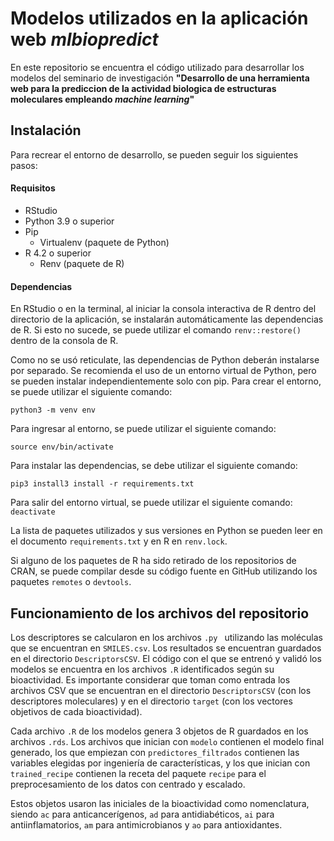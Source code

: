 # Modelos utilizados en la aplicación web *mlbiopredict*

En este repositorio se encuentra el código utilizado para desarrollar los modelos del seminario de investigación **"Desarrollo de una herramienta web para la prediccion de la actividad biologica de estructuras moleculares empleando *machine learning*"**

## Instalación

Para recrear el entorno de desarrollo, se pueden seguir los siguientes pasos:
#### Requisitos

 * RStudio
 * Python 3.9 o superior
 * Pip
    * Virtualenv (paquete de Python)
 * R 4.2 o superior
    * Renv (paquete de R)

#### Dependencias

En RStudio o en la terminal, al iniciar la consola interactiva de R dentro del directorio de la aplicación, se instalarán automáticamente las dependencias de R. Si esto no sucede, se puede utilizar el comando  `renv::restore()` dentro de la consola de R.

Como no se usó reticulate, las dependencias de Python deberán instalarse por separado. Se recomienda el uso de un entorno virtual de Python, pero se pueden instalar independientemente solo con pip. Para crear el entorno, se puede utilizar el siguiente comando:

```python3 -m venv env ```

Para ingresar al entorno, se puede utilizar el siguiente comando:

```source env/bin/activate ```

Para instalar las dependencias, se debe utilizar el siguiente comando:

``` pip3 install3 install -r requirements.txt ```

Para salir del entorno virtual, se puede utilizar el siguiente comando:
```deactivate```

La lista de paquetes utilizados y sus versiones en Python se pueden leer en el documento `requirements.txt` y en R en `renv.lock`.

Si alguno de los paquetes de R ha sido retirado de los repositorios de CRAN, se puede compilar desde su código fuente en GitHub utilizando los paquetes `remotes` o `devtools`.


## Funcionamiento de los archivos del repositorio

Los descriptores se calcularon en los archivos `.py ` utilizando las moléculas que se encuentran en `SMILES.csv`. Los resultados se encuentran guardados en el directorio `DescriptorsCSV`. El código con el que se entrenó y validó los modelos se encuentra en los archivos `.R` identificados según su bioactividad. Es importante considerar que toman como entrada los archivos CSV que se encuentran en el directorio `DescriptorsCSV` (con los descriptores moleculares) y en el directorio `target` (con los vectores objetivos de cada bioactividad).

Cada archivo `.R` de los modelos genera 3 objetos de R guardados en los archivos `.rds`. Los archivos que inician con `modelo` contienen el modelo final generado, los que empiezan con `predictores_filtrados` contienen las variables elegidas por ingeniería de características, y los que inician con `trained_recipe` contienen la receta del paquete `recipe` para el preprocesamiento de los datos con centrado y escalado.

Estos objetos usaron las iniciales de la bioactividad como nomenclatura, siendo `ac` para anticancerígenos, `ad` para antidiabéticos, `ai` para antiinflamatorios, `am` para antimicrobianos y `ao` para antioxidantes.
